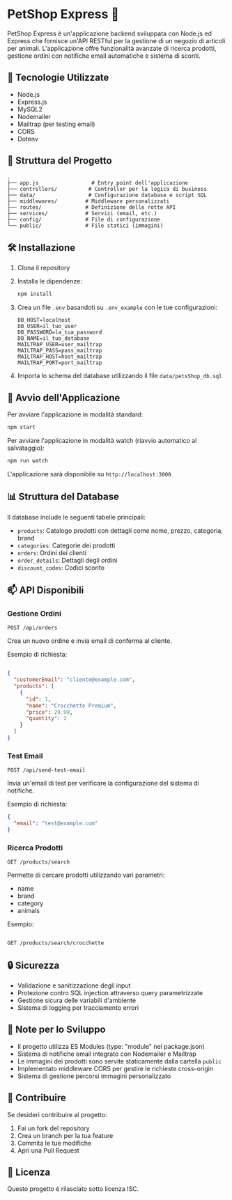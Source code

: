 # PetShop Express 🐾

PetShop Express è un'applicazione backend sviluppata con Node.js ed Express che fornisce un'API RESTful per la gestione di un negozio di articoli per animali. L'applicazione offre funzionalità avanzate di ricerca prodotti, gestione ordini con notifiche email automatiche e sistema di sconti.

## 🚀 Tecnologie Utilizzate

- Node.js
- Express.js
- MySQL2
- Nodemailer
- Mailtrap (per testing email)
- CORS
- Dotenv

## 📁 Struttura del Progetto

```text
.
├── app.js                 # Entry point dell'applicazione
├── controllers/          # Controller per la logica di business
├── data/                 # Configurazione database e script SQL
├── middlewares/         # Middleware personalizzati
├── routes/              # Definizione delle rotte API
├── services/            # Servizi (email, etc.)
├── config/              # File di configurazione
└── public/              # File statici (immagini)
```

## 🛠️ Installazione

1. Clona il repository
2. Installa le dipendenze:

   ```bash
   npm install
   ```

3. Crea un file `.env` basandoti su `.env_example` con le tue configurazioni:
  
   ```env
   DB_HOST=localhost
   DB_USER=il_tuo_user
   DB_PASSWORD=la_tua_password
   DB_NAME=il_tuo_database
   MAILTRAP_USER=user_mailtrap
   MAILTRAP_PASS=pass_mailtrap
   MAILTRAP_HOST=host_mailtrap
   MAILTRAP_PORT=port_mailtrap
   ```

4. Importa lo schema del database utilizzando il file `data/petsShop_db.sql`

## 🚀 Avvio dell'Applicazione

Per avviare l'applicazione in modalità standard:

```bash
npm start
```

Per avviare l'applicazione in modalità watch (riavvio automatico al salvataggio):

```bash
npm run watch
```

L'applicazione sarà disponibile su `http://localhost:3000`

## 📊 Struttura del Database

Il database include le seguenti tabelle principali:

- `products`: Catalogo prodotti con dettagli come nome, prezzo, categoria, brand
- `categories`: Categorie dei prodotti
- `orders`: Ordini dei clienti
- `order_details`: Dettagli degli ordini
- `discount_codes`: Codici sconto

## 📫 API Disponibili

### Gestione Ordini

`POST /api/orders`

Crea un nuovo ordine e invia email di conferma al cliente.

Esempio di richiesta:

```json

{
  "customerEmail": "cliente@example.com",
  "products": [
    {
      "id": 1,
      "name": "Crocchette Premium",
      "price": 29.99,
      "quantity": 2
    }
  ]
}
```

### Test Email

`POST /api/send-test-email`

Invia un'email di test per verificare la configurazione del sistema di notifiche.

Esempio di richiesta:
```json
{
  "email": "test@example.com"
}
```

### Ricerca Prodotti

`GET /products/search`

Permette di cercare prodotti utilizzando vari parametri:

- name
- brand
- category
- animals

Esempio:

```path

GET /products/search/crocchette
```

## 🔒 Sicurezza

- Validazione e sanitizzazione degli input
- Protezione contro SQL injection attraverso query parametrizzate
- Gestione sicura delle variabili d'ambiente
- Sistema di logging per tracciamento errori

## 📝 Note per lo Sviluppo

- Il progetto utilizza ES Modules (type: "module" nel package.json)
- Sistema di notifiche email integrato con Nodemailer e Mailtrap
- Le immagini dei prodotti sono servite staticamente dalla cartella `public`
- Implementato middleware CORS per gestire le richieste cross-origin
- Sistema di gestione percorsi immagini personalizzato

## 🤝 Contribuire

Se desideri contribuire al progetto:

1. Fai un fork del repository
2. Crea un branch per la tua feature
3. Commita le tue modifiche
4. Apri una Pull Request

## 📄 Licenza

Questo progetto è rilasciato sotto licenza ISC.
